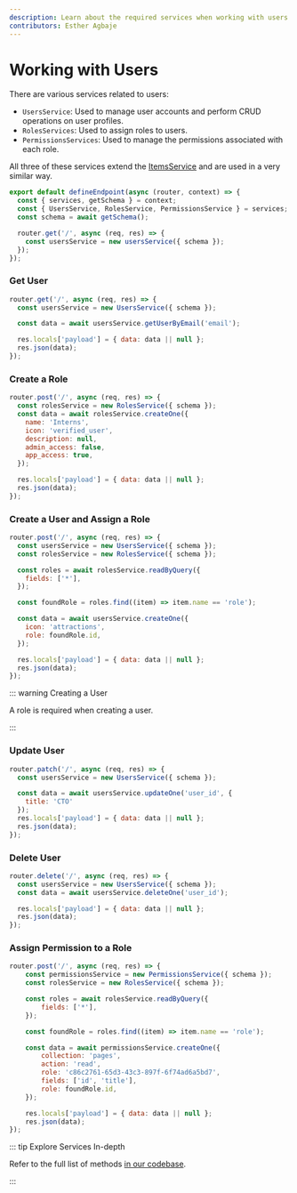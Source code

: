 ```yaml
---
description: Learn about the required services when working with users and granting them access control.
contributors: Esther Agbaje
---
```


# Working with Users

There are various services related to users:

- `UsersService`: Used to manage user accounts and perform CRUD operations on user profiles.
- `RolesServices`: Used to assign roles to users.
- `PermissionsServices`: Used to manage the permissions associated with each role.

All three of these services extend the [ItemsService](/docs/extensions/services/accessing-items.md) and are used in a
very similar way.

```js
export default defineEndpoint(async (router, context) => {
  const { services, getSchema } = context;
  const { UsersService, RolesService, PermissionsService } = services;
  const schema = await getSchema();

  router.get('/', async (req, res) => {
    const usersService = new usersService({ schema });
  });
});
```

### Get User

```js
router.get('/', async (req, res) => {
  const usersService = new UsersService({ schema });

  const data = await usersService.getUserByEmail('email');

  res.locals['payload'] = { data: data || null };
  res.json(data);
});
```

### Create a Role

```js
router.post('/', async (req, res) => {
  const rolesService = new RolesService({ schema });
  const data = await rolesService.createOne({
    name: 'Interns',
    icon: 'verified_user',
    description: null,
    admin_access: false,
    app_access: true,
  });

  res.locals['payload'] = { data: data || null };
  res.json(data);
});
```

### Create a User and Assign a Role

```js
router.post('/', async (req, res) => {
  const usersService = new UsersService({ schema });
  const rolesService = new RolesService({ schema });

  const roles = await rolesService.readByQuery({
    fields: ['*'],
  });

  const foundRole = roles.find((item) => item.name == 'role');

  const data = await usersService.createOne({
    icon: 'attractions',
    role: foundRole.id,
  });

  res.locals['payload'] = { data: data || null };
  res.json(data);
});
```

::: warning Creating a User

A role is required when creating a user.

:::

### Update User

```js
router.patch('/', async (req, res) => {
  const usersService = new UsersService({ schema });

  const data = await usersService.updateOne('user_id', {
    title: 'CTO'
  });
  res.locals['payload'] = { data: data || null };
  res.json(data);
});
```

### Delete User

```js
router.delete('/', async (req, res) => {
  const usersService = new UsersService({ schema });
  const data = await usersService.deleteOne('user_id');

  res.locals['payload'] = { data: data || null };
  res.json(data);
});
```

### Assign Permission to a Role

```js
router.post('/', async (req, res) => {
	const permissionsService = new PermissionsService({ schema });
	const rolesService = new RolesService({ schema });

	const roles = await rolesService.readByQuery({
		fields: ['*'],
	});

	const foundRole = roles.find((item) => item.name == 'role');

	const data = await permissionsService.createOne({
		collection: 'pages',
		action: 'read',
		role: 'c86c2761-65d3-43c3-897f-6f74ad6a5bd7',
		fields: ['id', 'title'],
		role: foundRole.id,
	});

	res.locals['payload'] = { data: data || null };
	res.json(data);
});
```

::: tip Explore Services In-depth

Refer to the full list of methods [in our codebase](https://github.com/directus/directus/blob/main/api/src/services).

:::
